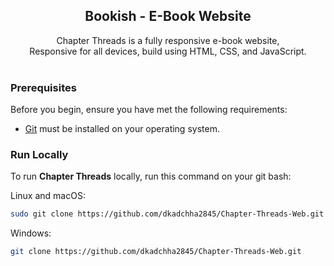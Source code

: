 <div align="center">
<h2 align="center">Bookish - E-Book Website</h2>
  Chapter Threads is a fully responsive e-book website, <br />Responsive for all devices, build using HTML, CSS, and JavaScript.
  <!-- <a href="https://codewithsadee.github.io/bookish/"><strong>➥ Live Demo</strong></a> -->
</div>
<br />

### Prerequisites

Before you begin, ensure you have met the following requirements:

* [Git](https://git-scm.com/downloads "Download Git") must be installed on your operating system.

### Run Locally

To run **Chapter Threads** locally, run this command on your git bash:

Linux and macOS:

```bash
sudo git clone https://github.com/dkadchha2845/Chapter-Threads-Web.git
```

Windows:

```bash
git clone https://github.com/dkadchha2845/Chapter-Threads-Web.git
```